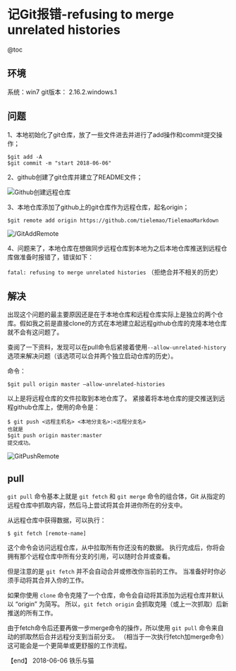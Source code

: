 # 记Git报错-refusing to merge unrelated histories

@toc

## 环境

系统：win7
git版本： 2.16.2.windows.1

## 问题

1、本地初始化了git仓库，放了一些文件进去并进行了add操作和commit提交操作；
```git
$git add -A
$git commit -m "start 2018-06-06"
```
2、github创建了git仓库并建立了README文件；

![Github创建远程仓库](https://www.tielemao.com/wp-content/uploads/2018/06/GithubGreatRepository.jpg)

3、本地仓库添加了github上的git仓库作为远程仓库，起名origin；
```git
$git remote add origin https://github.com/tielemao/TielemaoMarkdown
```
![/GitAddRemote](https://www.tielemao.com/wp-content/uploads/2018/06/GitAddRemote.jpg)

4、问题来了，本地仓库在想做同步远程仓库到本地为之后本地仓库推送到远程仓库做准备时报错了，错误如下：

`fatal: refusing to merge unrelated histories`
（拒绝合并不相关的历史）

## 解决

出现这个问题的最主要原因还是在于本地仓库和远程仓库实际上是独立的两个仓库。假如我之前是直接clone的方式在本地建立起远程github仓库的克隆本地仓库就不会有这问题了。

查阅了一下资料，发现可以在pull命令后紧接着使用`--allow-unrelated-history`选项来解决问题（该选项可以合并两个独立启动仓库的历史）。

命令：
```git
$git pull origin master –allow-unrelated-histories
```
以上是将远程仓库的文件拉取到本地仓库了。
紧接着将本地仓库的提交推送到远程github仓库上，使用的命令是：

```git
$ git push <远程主机名> <本地分支名>:<远程分支名>
也就是
$git push origin master:master
提交成功。
```
![GitPushRemote](https://www.tielemao.com/wp-content/uploads/2018/06/GitPushRemote.jpg)

## pull

`git pull` 命令基本上就是 `git fetch` 和 `git merge` 命令的组合体，Git 从指定的远程仓库中抓取内容，然后马上尝试将其合并进你所在的分支中。

从远程仓库中获得数据，可以执行：

```console
$ git fetch [remote-name]
```
这个命令会访问远程仓库，从中拉取所有你还没有的数据。 执行完成后，你将会拥有那个远程仓库中所有分支的引用，可以随时合并或查看。

但是注意的是 `git fetch` 并不会自动合并或修改你当前的工作。 当准备好时你必须手动将其合并入你的工作。

如果你使用 `clone` 命令克隆了一个仓库，命令会自动将其添加为远程仓库并默认以 “origin” 为简写。 所以，`git fetch origin` 会抓取克隆（或上一次抓取）后新推送的所有工作。

由于fetch命令后还要再做一步merge命令的操作，所以使用 `git pull` 命令来自动的抓取然后合并远程分支到当前分支。 （相当于一次执行fetch加merge命令）这可能会是一个更简单或更舒服的工作流程。

【end】
2018-06-06
铁乐与猫